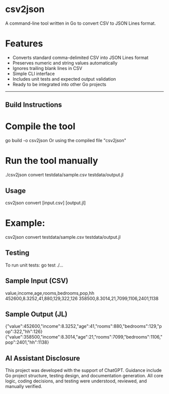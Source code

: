# csv2json

A command-line tool written in Go to convert CSV to JSON Lines format.

# Features

- Converts standard comma-delimited CSV into JSON Lines format
- Preserves numeric and string values automatically
- Ignores trailing blank lines in CSV
- Simple CLI interface
- Includes unit tests and expected output validation
- Ready to be integrated into other Go projects

---

## Build Instructions

# Compile the tool
go build -o csv2json
Or using the compiled file "csv2json"

# Run the tool manually
./csv2json convert testdata/sample.csv testdata/output.jl

## Usage
csv2json convert [input.csv] [output.jl]

# Example:
csv2json convert testdata/sample.csv testdata/output.jl

## Testing
To run unit tests:
go test ./...

## Sample Input (CSV)
value,income,age,rooms,bedrooms,pop,hh
452600,8.3252,41,880,129,322,126
358500,8.3014,21,7099,1106,2401,1138

## Sample Output (JL)
{"value":452600,"income":8.3252,"age":41,"rooms":880,"bedrooms":129,"pop":322,"hh":126}
{"value":358500,"income":8.3014,"age":21,"rooms":7099,"bedrooms":1106,"pop":2401,"hh":1138}

## AI Assistant Disclosure
This project was developed with the support of ChatGPT.
Guidance include Go project structure, testing design, and documentation generation.
All core logic, coding decisions, and testing were understood, reviewed, and manually verified.

